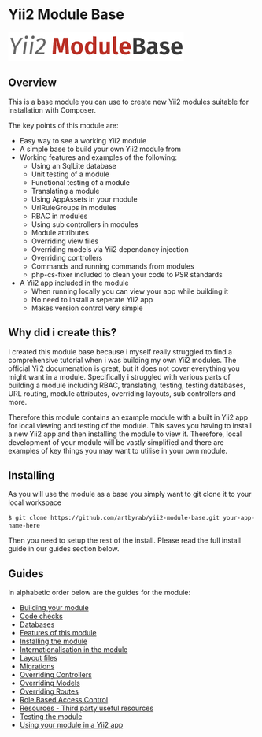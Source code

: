 # Yii2 Module Base

![Image](files/graphics/yii2-module-base-plain-logo-large.png?raw=true)

## Overview

This is a base module you can use to create new Yii2 modules suitable for installation with Composer.

The key points of this module are:

* Easy way to see a working Yii2 module
* A simple base to build your own Yii2 module from
* Working features and examples of the following:
    * Using an SqlLite database
    * Unit testing of a module
    * Functional testing of a module
    * Translating a module
    * Using AppAssets in your module
    * UrlRuleGroups in modules
    * RBAC in modules
    * Using sub controllers in modules
    * Module attributes
    * Overriding view files
    * Overriding models via Yii2 dependancy injection
    * Overriding controllers
    * Commands and running commands from modules
    * php-cs-fixer included to clean your code to PSR standards
* A Yii2 app included in the module
    * When running locally you can view your app while building it
    * No need to install a seperate Yii2 app
    * Makes version control very simple

## Why did i create this?

I created this module base because i myself really struggled to find a comprehensive tutorial when i was building my own Yii2 modules. The official Yii2 documenation is great, but it does not cover everything you might want in a module. Specifically i struggled with various parts of building a module including RBAC, translating, testing, testing databases, URL routing, module attributes, overriding layouts, sub controllers and more.

Therefore this module contains an example module with a built in Yii2 app for local viewing and testing of the module. This saves you having to install a new Yii2 app and then installing the module to view it. Therefore, local development of your module will be vastly simplified and there are examples of key things you may want to utilise in your own module.

## Installing

As you will use the module as a base you simply want to git clone it to your local workspace

```
$ git clone https://github.com/artbyrab/yii2-module-base.git your-app-name-here
```

Then you need to setup the rest of the install. Please read the full install guide in our guides section below.

## Guides

In alphabetic order below are the guides for the module:

* [Building your module](documents/guides/building-your-module.md)
* [Code checks](documents/guides/code-checks.md)
* [Databases](documents/guides/databases.md)
* [Features of this module](documents/guides/features-of-this-module.md)
* [Installing the module](documents/guides/installing.md)
* [Internationalisation in the module](documents/guides/internationalisation.md)
* [Layout files](documents/guides/layout-files.md)
* [Migrations](documents/guides/migrations.md)
* [Overriding Controllers](documents/guides/overriding-controllers.md)
* [Overriding Models](documents/guides/overriding-models.md)
* [Overriding Routes](documents/guides/overriding-routes.md)
* [Role Based Access Control](documents/guides/rbac.md)
* [Resources - Third party useful resources](documents/guides/resources.md)
* [Testing the module](documents/guides/testing.md)
* [Using your module in a Yii2 app](documents/guides/using-your-module-in-a-yii2-app.md)